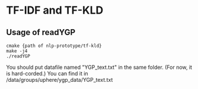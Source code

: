 # TF-IDF and TF-KLD
## Usage of readYGP
```
cmake {path of nlp-prototype/tf-kld}
make -j4
./readYGP
```
You should put datafile named "YGP_text.txt" in the same folder. (For now, it is hard-corded.)
You can find it in /data/groups/uphere/ygp_data/YGP_text.txt